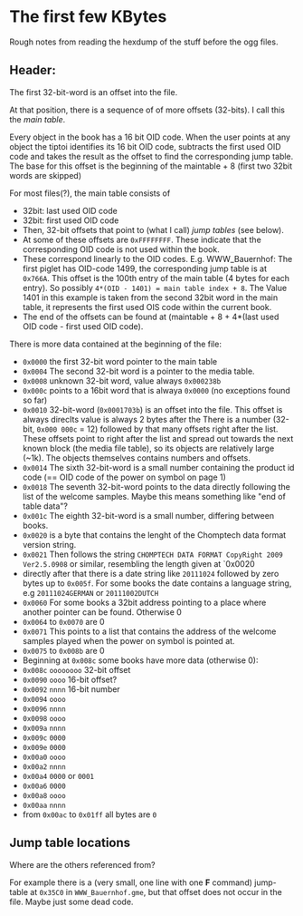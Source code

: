 The first few KBytes
====================

Rough notes from reading the hexdump of the stuff before the ogg files.

Header:
-------

The first 32-bit-word is an offset into the file.

At that position, there is a sequence of of more offsets (32-bits). I call this the *main table*.

Every object in the book has a 16 bit OID code. When the user points at any object the tiptoi identifies its 16 bit OID code, subtracts the first used OID code and takes the result as the offset to find the corresponding jump table. The base for this offset is the beginning of the maintable + 8 (first two 32bit words are skipped)

For most files(?), the main table consists of
 * 32bit: last used OID code
 * 32bit: first used OID code
 * Then, 32-bit offsets that point to (what I call) *jump tables* (see below).
 * At some of these offsets are `0xFFFFFFFF`. These indicate that the corresponding OID code is not used within the book.
 * These correspond linearly to the OID codes.
   E.g. WWW_Bauernhof: The first piglet has OID-code 1499, the corresponding
   jump table is at `0x766A`. This offset is the 100th entry of the main table (4 bytes for each entry). So possibly `4*(OID - 1401) = main table index + 8`. The Value 1401 in this example is taken from the second 32bit word in the main table, it represents the first used OIS code within the current book.
 * The end of the offsets can be found at (maintable + 8 + 4*(last used OID code - first used OID code).

There is more data contained at the beginning of the file:
 * `0x0000` the first 32-bit word pointer to the main table
 * `0x0004` The second 32-bit word is a pointer to the media table.
 * `0x0008` unknown 32-bit word, value always `0x000238b`
 * `0x000c` points to a 16bit word that is alwaya `0x0000` (no exceptions found so far)
 * `0x0010` 32-bit-word (`0x0001703b`) is an offset into the file. This offset is always direcIts value is always 2 bytes after the There is a
   number (32-bit, `0x000 000c` = 12) followed by that many offsets right after
   the list. These offsets point to right after the list and spread out towards the
   next known block (the media file table), so its objects are relatively large
   (~1k). The objects themselves contains numbers and offsets.
 * `0x0014` The sixth 32-bit-word is a small number containing the product id code (== OID code of the power on symbol on page 1)
 * `0x0018` The seventh 32-bit-word points to the data directly following the list of the welcome samples. Maybe this means something like "end of table data"?
 * `0x001c` The eighth 32-bit-word is a small number, differing between books.
 * `0x0020` is a byte that contains the lenght of the Chomptech data format version string.
 * `0x0021` Then follows the string `CHOMPTECH DATA FORMAT CopyRight 2009 Ver2.5.0908` or similar, resembling the length given at `0x0020
 * directly after that there is a date string like `20111024` followed by zero bytes up to `0x005f`. For some books the date contains a language string, e.g `20111024GERMAN` or `20111002DUTCH`
 * `0x0060` For some books a 32bit address pointing to a place where another pointer can be found. Otherwise 0
 * `0x0064` to `0x0070` are 0
 * `0x0071` This points to a list that contains the address of the welcome samples played when the power on symbol is pointed at.
 * `0x0075` to `0x008b` are 0
 * Beginning at `0x008c` some books have more data (otherwise 0):
 * `0x008c`      `oooooooo` 32-bit offset
 * `0x0090`      `oooo` 16-bit offset?
 * `0x0092`      `nnnn` 16-bit number
 * `0x0094`      `oooo`
 * `0x0096`      `nnnn`
 * `0x0098`      `oooo`
 * `0x009a`      `nnnn`
 * `0x009c`      `0000`
 * `0x009e`      `0000`
 * `0x00a0`      `oooo`
 * `0x00a2`      `nnnn`
 * `0x00a4`      `0000` or `0001`
 * `0x00a6`      `0000`
 * `0x00a8`      `oooo`
 * `0x00aa`      `nnnn`
 * from `0x00ac` to `0x01ff` all bytes are `0`

Jump table locations
--------------------

Where are the others referenced from?

For example there is a (very small, one line with one **F** command) jump-table at `0x35C0` in `WWW_Bauernhof.gme`, but that offset does not occur in the file. Maybe just some dead code.
